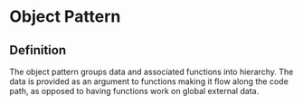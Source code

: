 # Object Pattern

## Definition

The object pattern groups data and associated functions into  hierarchy. The data is provided as an argument to functions making it flow along the code path, as opposed to having functions work on global external data.
